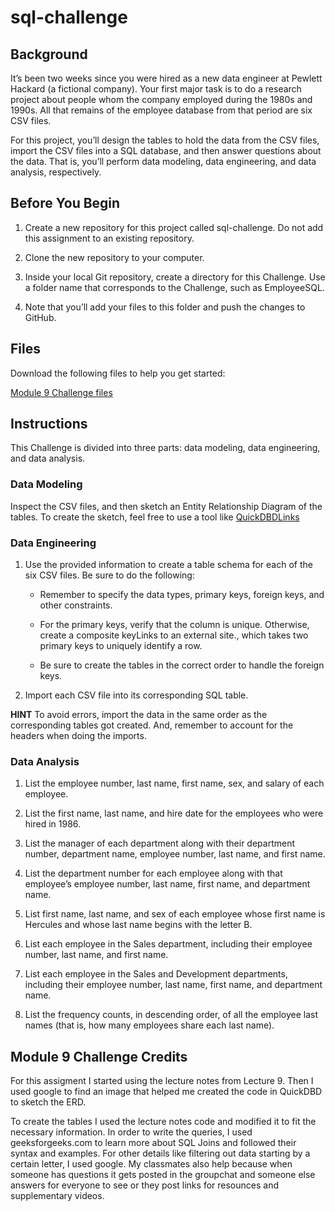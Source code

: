 # sql-challenge
## Background
It’s been two weeks since you were hired as a new data engineer at Pewlett Hackard (a fictional company). Your first major task is to do a research project about people whom the company employed during the 1980s and 1990s. All that remains of the employee database from that period are six CSV files.

For this project, you’ll design the tables to hold the data from the CSV files, import the CSV files into a SQL database, and then answer questions about the data. That is, you’ll perform data modeling, data engineering, and data analysis, respectively.

## Before You Begin
  1. Create a new repository for this project called sql-challenge. Do not add this assignment to an existing repository.
  
  2. Clone the new repository to your computer.
  
  3. Inside your local Git repository, create a directory for this Challenge. Use a folder name that corresponds to the Challenge, such as EmployeeSQL.
  
  4. Note that you’ll add your files to this folder and push the changes to GitHub.

## Files
Download the following files to help you get started:

[Module 9 Challenge files](https://static.bc-edx.com/data/dl-1-2/m9/lms/starter/Starter_Code.zip)
## Instructions
This Challenge is divided into three parts: data modeling, data engineering, and data analysis.

### Data Modeling
Inspect the CSV files, and then sketch an Entity Relationship Diagram of the tables. To create the sketch, feel free to use a tool like [QuickDBDLinks](http://www.quickdatabasediagrams.com/)

### Data Engineering
  1. Use the provided information to create a table schema for each of the six CSV files. Be sure to do the following:
  
      * Remember to specify the data types, primary keys, foreign keys, and other constraints.
      
      * For the primary keys, verify that the column is unique. Otherwise, create a composite keyLinks to an external site., which takes two primary keys to uniquely identify a row.
      
      * Be sure to create the tables in the correct order to handle the foreign keys.
      
  2. Import each CSV file into its corresponding SQL table.

**HINT**
To avoid errors, import the data in the same order as the corresponding tables got created. And, remember to account for the headers when doing the imports.

### Data Analysis
  1. List the employee number, last name, first name, sex, and salary of each employee.
  
  2. List the first name, last name, and hire date for the employees who were hired in 1986.
  
  3. List the manager of each department along with their department number, department name, employee number, last name, and first name.
  
  4. List the department number for each employee along with that employee’s employee number, last name, first name, and department name.
  
  5. List first name, last name, and sex of each employee whose first name is Hercules and whose last name begins with the letter B.
  
  6. List each employee in the Sales department, including their employee number, last name, and first name.
  
  7. List each employee in the Sales and Development departments, including their employee number, last name, first name, and department name.
  
  8. List the frequency counts, in descending order, of all the employee last names (that is, how many employees share each last name).

## Module 9 Challenge Credits

For this assigment I started using the lecture notes from Lecture 9. Then I used google to find an image that helped me created the code in QuickDBD to sketch the ERD.

To create the tables I used the lecture notes code and modified it to fit the necessary information. In order to write the queries, I used geeksforgeeks.com to learn more about SQL Joins and followed their syntax and examples. For other details like filtering out data starting by a certain letter, I used google. My classmates also help because when someone has questions it gets posted in the groupchat and someone else answers for everyone to see or they post links for resounces and supplementary videos.
